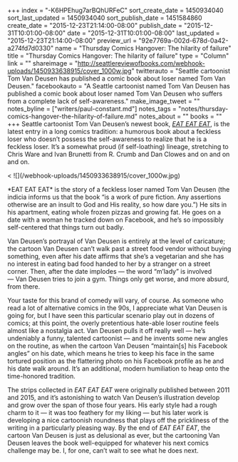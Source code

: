 +++
index = "-K6HPEhug7arBQhURFeC"
sort_create_date = 1450934040
sort_last_updated = 1450934040
sort_publish_date = 1451584860
create_date = "2015-12-23T21:14:00-08:00"
publish_date = "2015-12-31T10:01:00-08:00"
date = "2015-12-31T10:01:00-08:00"
last_updated = "2015-12-23T21:14:00-08:00"
preview_url = "92e7769a-002d-678d-0a42-a274fd7d0330"
name = "Thursday Comics Hangover: The hilarity of failure"
title = "Thursday Comics Hangover: The hilarity of failure"
type = "Column"
link = ""
shareimage = "http://seattlereviewofbooks.com/webhook-uploads/1450933638915/cover_1000w.jpg"
twitterauto = "Seattle cartoonist Tom Van Deusen has published a comic book about loser named Tom Van Deusen."
facebookauto = "A Seattle cartoonist named Tom Van Deusen has published a comic book about loser named Tom Van Deusen who suffers from a complete lack of self-awareness."
make_image_tweet = ""
notes_byline = ["writers/paul-constant.md"]
notes_tags = "notes/thursday-comics-hangover-the-hilarity-of-failure.md"
notes_about = ""
books = ""
+++
Seattle cartoonist Tom Van Deusen’s newest book, [*EAT EAT EAT*](http://poochiepress.storenvy.com/), is the latest entry in a long comics tradition: a humorous book about a feckless loser who doesn’t possess the self-awareness to realize that he is a feckless loser. It’s a somewhat proud (if self-loathing) lineage, stretching to Chris Ware and Ivan Brunetti from R. Crumb and Dan Clowes and on and on and on.

<p class="image-left">< ![](/webhook-uploads/1450933638915/cover_1000w.jpg)</p>*EAT EAT EAT* is the story of a feckless loser named Tom Van Deusen (the indicia informs us that the book “is a work of pure fiction. Any assertions otherwise are an insult to God and His reality, so how dare you.”) He sits in his apartment, eating whole frozen pizzas and growing fat. He goes on a date with a woman he tracked down on Facebook, and he’s so impossibly self-centered that things turn out badly. 

Van Deusen’s portrayal of Van Deusen is entirely at the level of caricature; the cartoon Van Deusen can’t walk past a street food vendor without buying something, even after his date affirms that she’s a vegetarian and she has no interest in eating bad food handed to her by a stranger on a street corner. Then, after the date implodes — the word “m’lady” is involved — Van Deusen tries to join a gym. Things only get worse, and more absurd, from there. 

Your taste for this brand of comedy will vary, of course. As someone who read a lot of alternative comics in the 90s, I appreciate what Van Deusen is going for, but I have seen this particular scenario play out in dozens of comics; at this point, the overly pretentious hate-able loser routine feels almost like a nostalgia act. Van Deusen pulls it off really well — he’s undeniably a funny, talented cartoonist — and he invents some new angles on the routine, as when the cartoon Van Deusen “maintain[s] his Facebook angles” on his date, which means he tries to keep his face in the same tortured position as the flattering photo on his Facebook profile as he and his date walk around. It’s an additional, modern humiliation to heap onto the time-honored tradition.

The strips collected in *EAT EAT EAT* were originally published between 2011 and 2015, and it’s astonishing to watch Van Deusen’s illustration develop and grow over the span of those four years. His early style had a rough charm to it — it was too feathery for my liking — but his later work is developing a nice cartoonish roundness that plays off the prickliness of the writing in a particularly pleasing way. By the end of *EAT EAT EAT*, the cartoon Van Deusen is just as delusional as ever, but the cartooning Van Deusen leaves the book well-equipped for whatever his next comics challenge may be. I, for one, can’t wait to see what he does next. 